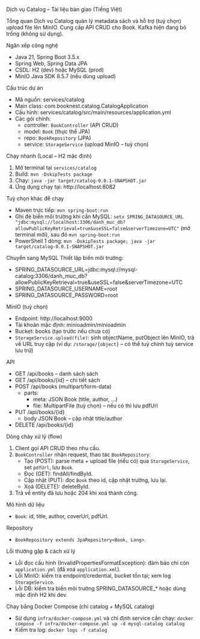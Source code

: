 Dịch vụ Catalog – Tài liệu bàn giao (Tiếng Việt)

Tổng quan
Dịch vụ Catalog quản lý metadata sách và hỗ trợ (tuỳ chọn) upload file lên MinIO. Cung cấp API CRUD cho Book. Kafka hiện đang bỏ trống (không sử dụng).

Ngăn xếp công nghệ
- Java 21, Spring Boot 3.5.x
- Spring Web, Spring Data JPA
- CSDL: H2 (dev) hoặc MySQL (prod)
- MinIO Java SDK 8.5.7 (nếu dùng upload)

Cấu trúc dự án
- Mã nguồn: services/catalog
- Main class: com.booknest.catalog.CatalogApplication
- Cấu hình: services/catalog/src/main/resources/application.yml
- Các gói chính:
  - controller: `BookController` (API CRUD)
  - model: `Book` (thực thể JPA)
  - repo: `BookRepository` (JPA)
  - service: `StorageService` (upload MinIO – tuỳ chọn)

Chạy nhanh (Local – H2 mặc định)
1) Mở terminal tại `services/catalog`
2) Build: `mvn -DskipTests package`
3) Chạy: `java -jar target/catalog-0.0.1-SNAPSHOT.jar`
4) Ứng dụng chạy tại: http://localhost:8082

Tuỳ chọn khác để chạy
- Maven trực tiếp: `mvn spring-boot:run`
- Ghi đè biến môi trường khi cần MySQL:
  `setx SPRING_DATASOURCE_URL "jdbc:mysql://localhost:3306/danh_muc_db?allowPublicKeyRetrieval=true&useSSL=false&serverTimezone=UTC"`
  (mở terminal mới), sau đó `mvn spring-boot:run`
- PowerShell 1 dòng: `mvn -DskipTests package; java -jar target/catalog-0.0.1-SNAPSHOT.jar`

Chuyển sang MySQL
Thiết lập biến môi trường:
- SPRING_DATASOURCE_URL=jdbc:mysql://mysql-catalog:3306/danh_muc_db?allowPublicKeyRetrieval=true&useSSL=false&serverTimezone=UTC
- SPRING_DATASOURCE_USERNAME=root
- SPRING_DATASOURCE_PASSWORD=root

MinIO (tuỳ chọn)
- Endpoint: http://localhost:9000
- Tài khoản mặc định: minioadmin/minioadmin
- Bucket: books (tạo trước nếu chưa có)
- `StorageService.upload(file)`: sinh objectName, putObject lên MinIO, trả về URL truy cập (ví dụ: `/storage/{object}` – có thể tuỳ chỉnh tuỳ service lưu trữ)

API
- GET /api/books – danh sách sách
- GET /api/books/{id} – chi tiết sách
- POST /api/books (multipart/form-data)
  - parts:
    - meta: JSON Book (title, author, ...)
    - file: MultipartFile (tuỳ chọn) – nếu có thì lưu pdfUrl
- PUT /api/books/{id}
  - body JSON Book – cập nhật title/author
- DELETE /api/books/{id}

Dòng chảy xử lý (flow)
1) Client gọi API CRUD theo nhu cầu.
2) `BookController` nhận request, thao tác `BookRepository`:
   - Tạo (POST): parse meta + upload file (nếu có) qua `StorageService`, set `pdfUrl`, lưu `Book`.
   - Đọc (GET): findAll/findById.
   - Cập nhật (PUT): đọc `Book` theo id, cập nhật trường, lưu lại.
   - Xoá (DELETE): deleteById.
3) Trả về entity đã lưu hoặc 204 khi xoá thành công.

Mô hình dữ liệu
- `Book`: id, title, author, coverUrl, pdfUrl.

Repository
- `BookRepository extends JpaRepository<Book, Long>`.

Lỗi thường gặp & cách xử lý
- Lỗi đọc cấu hình (InvalidPropertiesFormatException): đảm bảo chỉ còn `application.yml` (đã xoá `application.xml`).
- Lỗi MinIO: kiểm tra endpoint/credential, bucket tồn tại; xem log `StorageService`.
- Lỗi DB: kiểm tra biến môi trường SPRING_DATASOURCE_* hoặc dùng mặc định H2 khi dev.

Chạy bằng Docker Compose (chỉ catalog + MySQL catalog)
- Sử dụng `infra/docker-compose.yml` và chỉ định service cần chạy:
  `docker compose -f infra/docker-compose.yml up -d mysql-catalog catalog`
- Kiểm tra log: `docker logs -f catalog`

